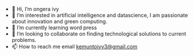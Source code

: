 - 👋 Hi, I’m ongera ivy
- 👀 I’m interested in artificial intelligence and datascience, I am passionate about innovation and green computing.
- 🌱 I’m currently learning word press
- 💞️ I’m looking to collaborate on finding technological solutions to current problems.
- 📫 How to reach me email kemuntoivy3@gmail.com

<!---
ongeraivy/ongeraivy is a ✨ special ✨ repository because its `README.md` (this file) appears on your GitHub profile.
You can click the Preview link to take a look at your changes.
--->
